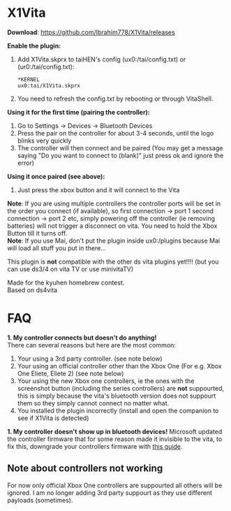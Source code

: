 # X1Vita

**Download**: https://github.com/Ibrahim778/X1Vita/releases

**Enable the plugin:**

1. Add X1Vita.skprx to taiHEN's config (ux0:/tai/config.txt) or (ur0:/tai/config.txt):
	```
	*KERNEL
	ux0:tai/X1Vita.skprx
	```
2. You need to refresh the config.txt by rebooting or through VitaShell.

**Using it for the first time (pairing the controller):**

1. Go to Settings -> Devices -> Bluetooth Devices
2. Press the pair on the controller for about 3-4 seconds, until the logo blinks very quickly
3. The controller will then connect and be paired (You may get a message saying "Do you want to connect to (blank)" just press ok and ignore the error)

**Using it once paired (see above):**
1. Just press the xbox button and it will connect to the Vita

**Note**: If you are using multiple controllers the controller ports will be set in the order you connect (if available), so first connection -> port 1 second connection -> port 2 etc, simply powering off the controller (ie removing batteries) will not trigger a disconnect on vita. You need to hold the Xbox Button till it turns off.  
**Note**: If you use Mai, don't put the plugin inside ux0:/plugins because Mai will load all stuff you put in there...  

This plugin is **not** compatible with the other ds vita plugins yet!!!! (but you can use ds3/4 on vita TV or use minivitaTV)  

Made for the kyuhen homebrew contest.  
Based on ds4vita  

# FAQ
**1. My controller connects but doesn't do anything!**  
There can several reasons but here are the most common:  
  1. Your using a 3rd party controller. (see note below)
  2. Your using an official controller other than the Xbox One (For e.g. Xbox One Eliete, Eliete 2) (see note below)
  3. Your using the new Xbox one controllers, ie the ones with the screenshot button (including the series controllers) are **not** suppourted, this is simply because the vita's      bluetooth version does not suppourt them so they simply cannot connect no matter what.
  4. You installed the plugin incorrectly (install and open the companion to see if X1Vita is detected)

**1. My controller doesn't show up in bluetooth devices!**
Microsoft updated the controller firmware that for some reason made it invisible to the vita, to fix this, downgrade your controllers firmware with [this guide](https://support.xbox.com/en-GB/help/hardware-network/accessories/controller-firmware-reversion).

## Note about controllers not working
For now only official Xbox One controllers are suppourted all others will be ignored. I am no longer adding 3rd party suppourt as they use different payloads (sometimes).


